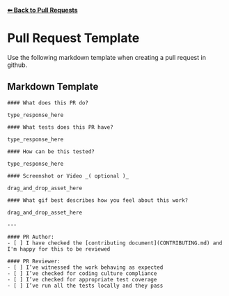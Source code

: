 **[⬅ Back to Pull Requests](submitting-pull-request.md)**

# Pull Request Template

Use the following markdown template when creating a pull request in github.

## Markdown Template

```
#### What does this PR do?

type_response_here

#### What tests does this PR have?

type_response_here

#### How can be this tested?

type_response_here

#### Screenshot or Video _( optional )_

drag_and_drop_asset_here

#### What gif best describes how you feel about this work?

drag_and_drop_asset_here

---

#### PR Author:
- [ ] I have checked the [contributing document](CONTRIBUTING.md) and I'm happy for this to be reviewed

#### PR Reviewer:
- [ ] I’ve witnessed the work behaving as expected
- [ ] I’ve checked for coding culture compliance
- [ ] I’ve checked for appropriate test coverage
- [ ] I’ve run all the tests locally and they pass

```
